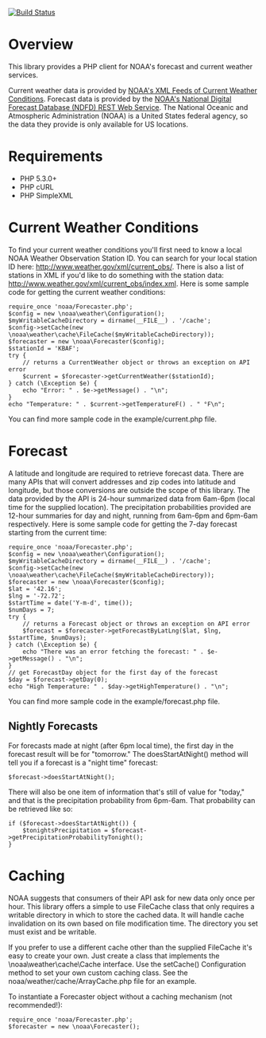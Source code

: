 [![Build Status](https://travis-ci.org/amwhalen/noaa.svg)](https://travis-ci.org/amwhalen/noaa)

Overview
========

This library provides a PHP client for NOAA's forecast and current weather services.

Current weather data is provided by [NOAA's XML Feeds of Current Weather Conditions](http://w1.weather.gov/xml/current_obs/).
Forecast data is provided by the [NOAA's National Digital Forecast Database (NDFD) REST Web Service](http://graphical.weather.gov/xml/rest.php).
The National Oceanic and Atmospheric Administration (NOAA) is a United States federal agency, so the data they provide is only available for US locations.

Requirements
============

* PHP 5.3.0+
* PHP cURL
* PHP SimpleXML

Current Weather Conditions
==========================

To find your current weather conditions you'll first need to know a local NOAA Weather Observation Station ID.
You can search for your local station ID here: http://www.weather.gov/xml/current_obs/.
There is also a list of stations in XML if you'd like to do something with the station data: http://www.weather.gov/xml/current_obs/index.xml.
Here is some sample code for getting the current weather conditions:

    require_once 'noaa/Forecaster.php';
    $config = new \noaa\weather\Configuration();
    $myWritableCacheDirectory = dirname(__FILE__) . '/cache';
    $config->setCache(new \noaa\weather\cache\FileCache($myWritableCacheDirectory));
    $forecaster = new \noaa\Forecaster($config);
    $stationId = 'KBAF';
    try {
        // returns a CurrentWeather object or throws an exception on API error
        $current = $forecaster->getCurrentWeather($stationId);
    } catch (\Exception $e) {
        echo "Error: " . $e->getMessage() . "\n";
    }
    echo "Temperature: " . $current->getTemperatureF() . " °F\n";

You can find more sample code in the example/current.php file.

Forecast
========

A latitude and longitude are required to retrieve forecast data.
There are many APIs that will convert addresses and zip codes into latitude and longitude, but those conversions are outside the scope of this library.
The data provided by the API is 24-hour summarized data from 6am-6pm (local time for the supplied location).
The precipitation probabilities provided are 12-hour summaries for day and night, running from 6am-6pm and 6pm-6am respectively.
Here is some sample code for getting the 7-day forecast starting from the current time:

    require_once 'noaa/Forecaster.php';
    $config = new \noaa\weather\Configuration();
    $myWritableCacheDirectory = dirname(__FILE__) . '/cache';
    $config->setCache(new \noaa\weather\cache\FileCache($myWritableCacheDirectory));
    $forecaster = new \noaa\Forecaster($config);
    $lat = '42.16';
    $lng = '-72.72';
    $startTime = date('Y-m-d', time());
    $numDays = 7;
    try {
        // returns a Forecast object or throws an exception on API error
        $forecast = $forecaster->getForecastByLatLng($lat, $lng, $startTime, $numDays);
    } catch (\Exception $e) {
        echo "There was an error fetching the forecast: " . $e->getMessage() . "\n";
    }
    // get ForecastDay object for the first day of the forecast
    $day = $forecast->getDay(0);
    echo "High Temperature: " . $day->getHighTemperature() . "\n";

You can find more sample code in the example/forecast.php file.

Nightly Forecasts
-----------------

For forecasts made at night (after 6pm local time), the first day in the forecast result will be for "tomorrow."
The doesStartAtNight() method will tell you if a forecast is a "night time" forecast:

    $forecast->doesStartAtNight();

There will also be one item of information that's still of value for "today," and that is the precipitation probability from 6pm-6am.
That probability can be retrieved like so:

    if ($forecast->doesStartAtNight()) {
        $tonightsPrecipitation = $forecast->getPrecipitationProbabilityTonight();
    }


Caching
========

NOAA suggests that consumers of their API ask for new data only once per hour.
This library offers a simple to use FileCache class that only requires a writable directory in which to store the cached data.
It will handle cache invalidation on its own based on file modification time.
The directory you set must exist and be writable.

If you prefer to use a different cache other than the supplied FileCache it's easy to create your own.
Just create a class that implements the \noaa\weather\cache\Cache interface.
Use the setCache() Configuration method to set your own custom caching class.
See the noaa/weather/cache/ArrayCache.php file for an example.

To instantiate a Forecaster object without a caching mechanism (not recommended!):

    require_once 'noaa/Forecaster.php';
    $forecaster = new \noaa\Forecaster();
